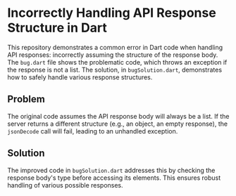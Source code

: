 # Incorrectly Handling API Response Structure in Dart

This repository demonstrates a common error in Dart code when handling API responses: incorrectly assuming the structure of the response body. The `bug.dart` file shows the problematic code, which throws an exception if the response is not a list.  The solution, in `bugSolution.dart`, demonstrates how to safely handle various response structures.

## Problem
The original code assumes the API response body will always be a list. If the server returns a different structure (e.g., an object, an empty response), the `jsonDecode` call will fail, leading to an unhandled exception.

## Solution
The improved code in `bugSolution.dart` addresses this by checking the response body's type before accessing its elements. This ensures robust handling of various possible responses.
